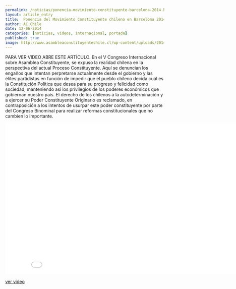```yaml
---
permalink: /noticias/ponencia-movimiento-constituyente-barcelona-2014.html
layout: article_entry
title:  Ponencia del Movimiento Constituyente chileno en Barcelona 2014.
author: AC Chile
date: 12-06-2014
categories: [noticias, videos, internacional, portada]
published: true
image: http://www.asambleaconstituyentechile.cl/wp-content/uploads/2014/06/BOTON-VIDEO-DECLARACION1-300x139.png
---
```


PARA VER VIDEO ABRE ESTE ARTÍCULO.
En el V Congreso Internacional sobre Asamblea Constituyente, se expuso la realidad chilena en la perspectiva del actual Proceso Constituyente. Aquí se denuncian los engaños que intentan perpretarse actualmente desde el gobierno y las élites partidistas en función de impedir que el pueblo chileno decida cuál es la Constitución Política que desea para su progreso y felicidad como sociedad, manteniendo así los privilegios de los poderes económicos que gobiernan nuestro país. El derecho de los chilenos a la autodeterminación y a ejercer su Poder Constituyente Originario es reclamado, en contraposición a los intentos de usurpar este poder constituyente por parte del Congreso Binominal para realizar reformas constitucionales que no cambien lo importante.

<div class="hidden-xs">
	<iframe width="853" height="480" src="//www.youtube-nocookie.com/embed/2Ab0KtKBbxw" frameborder="0" allowfullscreen></iframe>
</div>

[ver video](https://www.youtube.com/watch?v=2Ab0KtKBbxw)
